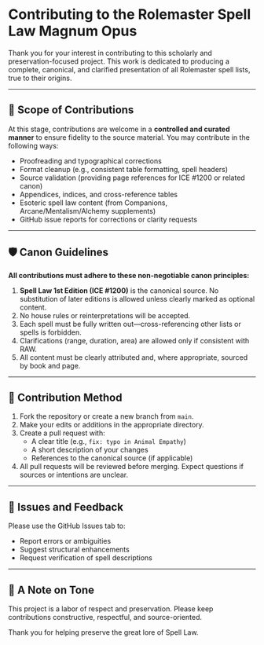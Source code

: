 
# Contributing to the Rolemaster Spell Law Magnum Opus

Thank you for your interest in contributing to this scholarly and preservation-focused project. This work is dedicated to producing a complete, canonical, and clarified presentation of all Rolemaster spell lists, true to their origins.

---

## 📘 Scope of Contributions

At this stage, contributions are welcome in a **controlled and curated manner** to ensure fidelity to the source material. You may contribute in the following ways:

- Proofreading and typographical corrections
- Format cleanup (e.g., consistent table formatting, spell headers)
- Source validation (providing page references for ICE #1200 or related canon)
- Appendices, indices, and cross-reference tables
- Esoteric spell law content (from Companions, Arcane/Mentalism/Alchemy supplements)
- GitHub issue reports for corrections or clarity requests

---

## 🛡️ Canon Guidelines

**All contributions must adhere to these non-negotiable canon principles:**

1. **Spell Law 1st Edition (ICE #1200)** is the canonical source. No substitution of later editions is allowed unless clearly marked as optional content.
2. No house rules or reinterpretations will be accepted.
3. Each spell must be fully written out—cross-referencing other lists or spells is forbidden.
4. Clarifications (range, duration, area) are allowed only if consistent with RAW.
5. All content must be clearly attributed and, where appropriate, sourced by book and page.

---

## 🔄 Contribution Method

1. Fork the repository or create a new branch from `main`.
2. Make your edits or additions in the appropriate directory.
3. Create a pull request with:
   - A clear title (e.g., `fix: typo in Animal Empathy`)
   - A short description of your changes
   - References to the canonical source (if applicable)
4. All pull requests will be reviewed before merging. Expect questions if sources or intentions are unclear.

---

## 📎 Issues and Feedback

Please use the GitHub Issues tab to:
- Report errors or ambiguities
- Suggest structural enhancements
- Request verification of spell descriptions

---

## 🧾 A Note on Tone

This project is a labor of respect and preservation. Please keep contributions constructive, respectful, and source-oriented.

Thank you for helping preserve the great lore of Spell Law.
